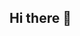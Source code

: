## Hi there 👋

<!--
**amrocorr/amrocorr** is a ✨ _special_ ✨ repository because its `README.md` (this file) appears on your GitHub profile.

- 🌱 I’m currently learning SQL & Python.

-->
